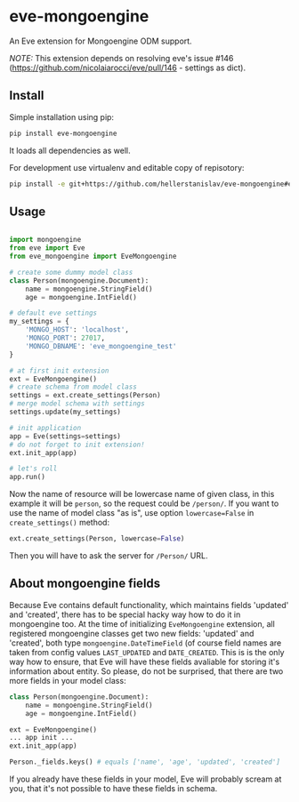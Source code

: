 eve-mongoengine
===============

An Eve extension for Mongoengine ODM support.

*NOTE:* This extension depends on resolving eve's issue #146 (https://github.com/nicolaiarocci/eve/pull/146 - settings as dict).

Install
-------
Simple installation using pip:

```bash
pip install eve-mongoengine
```

It loads all dependencies as well.

For development use virtualenv and editable copy of repisotory:
```bash
pip install -e git+https://github.com/hellerstanislav/eve-mongoengine#egg=eve-mongoengine
```

Usage
-----
```python

import mongoengine
from eve import Eve
from eve_mongoengine import EveMongoengine

# create some dummy model class
class Person(mongoengine.Document):
    name = mongoengine.StringField()
    age = mongoengine.IntField()

# default eve settings
my_settings = {
    'MONGO_HOST': 'localhost',
    'MONGO_PORT': 27017,
    'MONGO_DBNAME': 'eve_mongoengine_test'
}

# at first init extension
ext = EveMongoengine()
# create schema from model class
settings = ext.create_settings(Person)
# merge model schema with settings
settings.update(my_settings)

# init application
app = Eve(settings=settings)
# do not forget to init extension!
ext.init_app(app)

# let's roll
app.run()
```
Now the name of resource will be lowercase name of given class, in this example it will be
`person`, so the request could be `/person/`. If you want to use the name of model class
"as is", use option `lowercase=False` in `create_settings()` method:
```python
ext.create_settings(Person, lowercase=False)
```
Then you will have to ask the server for `/Person/` URL.


About mongoengine fields
------------------------
Because Eve contains default functionality, which maintains fields 'updated' and 'created',
there has to be special hacky way how to do it in mongoengine too. At the time of initializing
`EveMongoengine` extension, all registered mongoengine classes get two new fields: 'updated'
and 'created', both type `mongoengine.DateTimeField` (of course field names are taken from config
values `LAST_UPDATED` and `DATE_CREATED`. This is is the only way how to ensure, that
Eve will have these fields avaliable for storing it's information about entity.
So please, do not be surprised, that there are two more fields in your model class:
```python
class Person(mongoengine.Document):
    name = mongoengine.StringField()
    age = mongoengine.IntField()

ext = EveMongoengine()
... app init ...
ext.init_app(app)

Person._fields.keys() # equals ['name', 'age', 'updated', 'created']
```
If you already have these fields in your model, Eve will probably scream at you, that it's not
possible to have these fields in schema.
